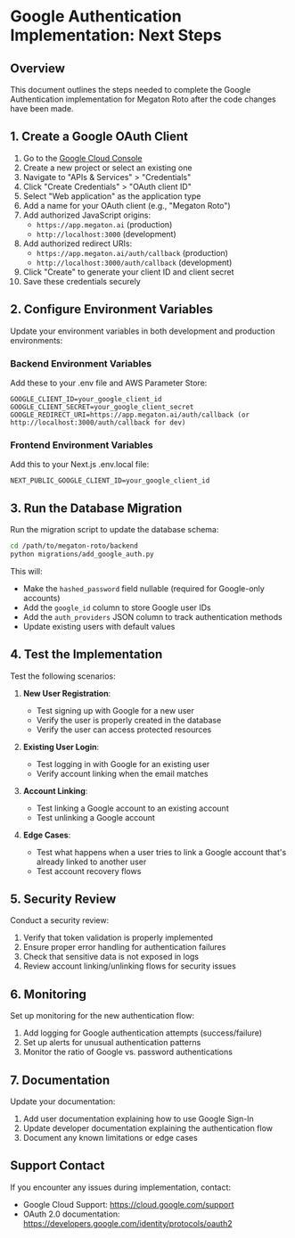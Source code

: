 # Google Authentication Implementation: Next Steps

## Overview

This document outlines the steps needed to complete the Google Authentication implementation for Megaton Roto after the code changes have been made.

## 1. Create a Google OAuth Client

1. Go to the [Google Cloud Console](https://console.cloud.google.com/)
2. Create a new project or select an existing one
3. Navigate to "APIs & Services" > "Credentials"
4. Click "Create Credentials" > "OAuth client ID"
5. Select "Web application" as the application type
6. Add a name for your OAuth client (e.g., "Megaton Roto")
7. Add authorized JavaScript origins:
   - `https://app.megaton.ai` (production)
   - `http://localhost:3000` (development)
8. Add authorized redirect URIs:
   - `https://app.megaton.ai/auth/callback` (production)
   - `http://localhost:3000/auth/callback` (development)
9. Click "Create" to generate your client ID and client secret
10. Save these credentials securely

## 2. Configure Environment Variables

Update your environment variables in both development and production environments:

### Backend Environment Variables

Add these to your .env file and AWS Parameter Store:

```
GOOGLE_CLIENT_ID=your_google_client_id
GOOGLE_CLIENT_SECRET=your_google_client_secret
GOOGLE_REDIRECT_URI=https://app.megaton.ai/auth/callback (or http://localhost:3000/auth/callback for dev)
```

### Frontend Environment Variables

Add this to your Next.js .env.local file:

```
NEXT_PUBLIC_GOOGLE_CLIENT_ID=your_google_client_id
```

## 3. Run the Database Migration

Run the migration script to update the database schema:

```bash
cd /path/to/megaton-roto/backend
python migrations/add_google_auth.py
```

This will:
- Make the `hashed_password` field nullable (required for Google-only accounts)
- Add the `google_id` column to store Google user IDs
- Add the `auth_providers` JSON column to track authentication methods
- Update existing users with default values

## 4. Test the Implementation

Test the following scenarios:

1. **New User Registration**:
   - Test signing up with Google for a new user
   - Verify the user is properly created in the database
   - Verify the user can access protected resources

2. **Existing User Login**:
   - Test logging in with Google for an existing user
   - Verify account linking when the email matches

3. **Account Linking**:
   - Test linking a Google account to an existing account
   - Test unlinking a Google account

4. **Edge Cases**:
   - Test what happens when a user tries to link a Google account that's already linked to another user
   - Test account recovery flows

## 5. Security Review

Conduct a security review:

1. Verify that token validation is properly implemented
2. Ensure proper error handling for authentication failures
3. Check that sensitive data is not exposed in logs
4. Review account linking/unlinking flows for security issues

## 6. Monitoring

Set up monitoring for the new authentication flow:

1. Add logging for Google authentication attempts (success/failure)
2. Set up alerts for unusual authentication patterns
3. Monitor the ratio of Google vs. password authentications

## 7. Documentation

Update your documentation:

1. Add user documentation explaining how to use Google Sign-In
2. Update developer documentation explaining the authentication flow
3. Document any known limitations or edge cases

## Support Contact

If you encounter any issues during implementation, contact:
- Google Cloud Support: https://cloud.google.com/support
- OAuth 2.0 documentation: https://developers.google.com/identity/protocols/oauth2